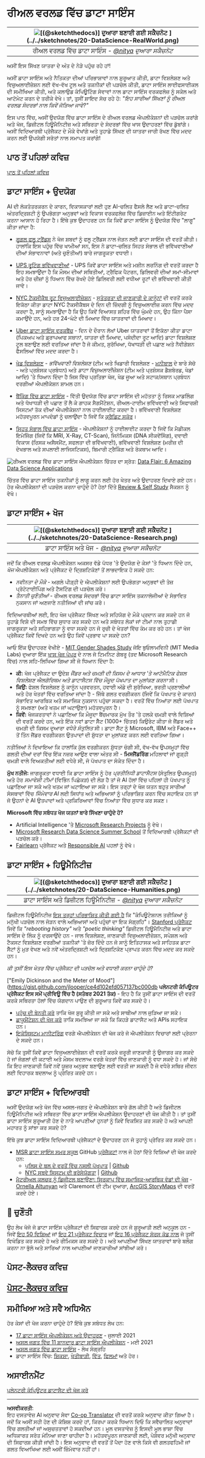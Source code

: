 <!--
CO_OP_TRANSLATOR_METADATA:
{
  "original_hash": "f95679140c7cb39c30ccba535cd8f03f",
  "translation_date": "2025-09-04T17:38:55+00:00",
  "source_file": "6-Data-Science-In-Wild/20-Real-World-Examples/README.md",
  "language_code": "pa"
}
-->
# ਰੀਅਲ ਵਰਲਡ ਵਿੱਚ ਡਾਟਾ ਸਾਇੰਸ

| ![ [(@sketchthedocs)] ਦੁਆਰਾ ਬਣਾਈ ਗਈ ਸਕੈਚਨੋਟ](https://sketchthedocs.dev) ](../../sketchnotes/20-DataScience-RealWorld.png) |
| :--------------------------------------------------------------------------------------------------------------: |
|               ਰੀਅਲ ਵਰਲਡ ਵਿੱਚ ਡਾਟਾ ਸਾਇੰਸ - _[@nitya](https://twitter.com/nitya) ਦੁਆਰਾ ਸਕੈਚਨੋਟ_               |

ਅਸੀਂ ਇਸ ਸਿੱਖਣ ਯਾਤਰਾ ਦੇ ਅੰਤ ਦੇ ਨੇੜੇ ਪਹੁੰਚ ਰਹੇ ਹਾਂ!

ਅਸੀਂ ਡਾਟਾ ਸਾਇੰਸ ਅਤੇ ਨੈਤਿਕਤਾ ਦੀਆਂ ਪਰਿਭਾਸ਼ਾਵਾਂ ਨਾਲ ਸ਼ੁਰੂਆਤ ਕੀਤੀ, ਡਾਟਾ ਵਿਸ਼ਲੇਸ਼ਣ ਅਤੇ ਵਿਜ਼ੁਅਲਾਈਜ਼ੇਸ਼ਨ ਲਈ ਵੱਖ-ਵੱਖ ਟੂਲ ਅਤੇ ਤਕਨੀਕਾਂ ਦੀ ਪੜਚੋਲ ਕੀਤੀ, ਡਾਟਾ ਸਾਇੰਸ ਲਾਈਫਸਾਈਕਲ ਦੀ ਸਮੀਖਿਆ ਕੀਤੀ, ਅਤੇ ਕਲਾਉਡ ਕੰਪਿਊਟਿੰਗ ਸੇਵਾਵਾਂ ਨਾਲ ਡਾਟਾ ਸਾਇੰਸ ਵਰਕਫਲੋਜ਼ ਨੂੰ ਸਕੇਲ ਅਤੇ ਆਟੋਮੇਟ ਕਰਨ ਦੇ ਤਰੀਕੇ ਵੇਖੇ। ਤਾਂ, ਤੁਸੀਂ ਸ਼ਾਇਦ ਸੋਚ ਰਹੇ ਹੋ: _"ਇਹ ਸਾਰੀਆਂ ਸਿੱਖਣਾਂ ਨੂੰ ਰੀਅਲ ਵਰਲਡ ਸੰਦਰਭਾਂ ਨਾਲ ਕਿਵੇਂ ਜੋੜਿਆ ਜਾਵੇ?"_

ਇਸ ਪਾਠ ਵਿੱਚ, ਅਸੀਂ ਉਦਯੋਗ ਵਿੱਚ ਡਾਟਾ ਸਾਇੰਸ ਦੇ ਰੀਅਲ ਵਰਲਡ ਐਪਲੀਕੇਸ਼ਨਾਂ ਦੀ ਪੜਚੋਲ ਕਰਾਂਗੇ ਅਤੇ ਖੋਜ, ਡਿਜ਼ੀਟਲ ਹਿਊਮੈਨਿਟੀਜ਼ ਅਤੇ ਸਥਿਰਤਾ ਦੇ ਸੰਦਰਭਾਂ ਵਿੱਚ ਖਾਸ ਉਦਾਹਰਣਾਂ ਵਿੱਚ ਡੁੱਬਾਂਗੇ। ਅਸੀਂ ਵਿਦਿਆਰਥੀ ਪ੍ਰੋਜੈਕਟ ਦੇ ਮੌਕੇ ਵੇਖਾਂਗੇ ਅਤੇ ਤੁਹਾਡੇ ਸਿੱਖਣ ਦੀ ਯਾਤਰਾ ਜਾਰੀ ਰੱਖਣ ਵਿੱਚ ਮਦਦ ਕਰਨ ਲਈ ਉਪਯੋਗੀ ਸਰੋਤਾਂ ਨਾਲ ਸਮਾਪਤ ਕਰਾਂਗੇ!

## ਪਾਠ ਤੋਂ ਪਹਿਲਾਂ ਕਵਿਜ਼

[ਪਾਠ ਤੋਂ ਪਹਿਲਾਂ ਕਵਿਜ਼](https://ff-quizzes.netlify.app/en/ds/)

## ਡਾਟਾ ਸਾਇੰਸ + ਉਦਯੋਗ

AI ਦੀ ਲੋਕਤੰਤਰਕਰਨ ਦੇ ਕਾਰਨ, ਵਿਕਾਸਕਾਰਾਂ ਲਈ ਹੁਣ AI-ਚਲਿਤ ਫੈਸਲੇ ਲੈਣ ਅਤੇ ਡਾਟਾ-ਚਲਿਤ ਅੰਤਰਦ੍ਰਿਸ਼ਟੀ ਨੂੰ ਉਪਭੋਗਤਾ ਅਨੁਭਵਾਂ ਅਤੇ ਵਿਕਾਸ ਵਰਕਫਲੋਜ਼ ਵਿੱਚ ਡਿਜ਼ਾਈਨ ਅਤੇ ਇੰਟੀਗਰੇਟ ਕਰਨਾ ਆਸਾਨ ਹੋ ਰਿਹਾ ਹੈ। ਇੱਥੇ ਕੁਝ ਉਦਾਹਰਣ ਹਨ ਕਿ ਕਿਵੇਂ ਡਾਟਾ ਸਾਇੰਸ ਨੂੰ ਉਦਯੋਗ ਵਿੱਚ "ਲਾਗੂ" ਕੀਤਾ ਜਾਂਦਾ ਹੈ:

* [ਗੂਗਲ ਫਲੂ ਟ੍ਰੈਂਡਸ](https://www.wired.com/2015/10/can-learn-epic-failure-google-flu-trends/) ਨੇ ਖੋਜ ਸ਼ਬਦਾਂ ਨੂੰ ਫਲੂ ਟ੍ਰੈਂਡਸ ਨਾਲ ਜੋੜਨ ਲਈ ਡਾਟਾ ਸਾਇੰਸ ਦੀ ਵਰਤੋਂ ਕੀਤੀ। ਹਾਲਾਂਕਿ ਇਸ ਪਹੁੰਚ ਵਿੱਚ ਖਾਮੀਆਂ ਸਨ, ਇਸ ਨੇ ਡਾਟਾ-ਚਲਿਤ ਸਿਹਤ ਸੰਭਾਲ ਦੀ ਭਵਿੱਖਵਾਣੀਆਂ ਦੀਆਂ ਸੰਭਾਵਨਾਵਾਂ (ਅਤੇ ਚੁਣੌਤੀਆਂ) ਬਾਰੇ ਜਾਗਰੂਕਤਾ ਵਧਾਈ।

* [UPS ਰੂਟਿੰਗ ਭਵਿੱਖਵਾਣੀਆਂ](https://www.technologyreview.com/2018/11/21/139000/how-ups-uses-ai-to-outsmart-bad-weather/) - UPS ਕਿਵੇਂ ਡਾਟਾ ਸਾਇੰਸ ਅਤੇ ਮਸ਼ੀਨ ਲਰਨਿੰਗ ਦੀ ਵਰਤੋਂ ਕਰਦਾ ਹੈ ਇਹ ਸਮਝਾਉਂਦਾ ਹੈ ਕਿ ਮੌਸਮ ਦੀਆਂ ਸਥਿਤੀਆਂ, ਟ੍ਰੈਫਿਕ ਪੈਟਰਨ, ਡਿਲਿਵਰੀ ਦੀਆਂ ਸਮਾਂ-ਸੀਮਾਵਾਂ ਅਤੇ ਹੋਰ ਚੀਜ਼ਾਂ ਨੂੰ ਧਿਆਨ ਵਿੱਚ ਰੱਖਦੇ ਹੋਏ ਡਿਲਿਵਰੀ ਲਈ ਵਧੀਆ ਰੂਟਾਂ ਦੀ ਭਵਿੱਖਵਾਣੀ ਕੀਤੀ ਜਾਵੇ।

* [NYC ਟੈਕਸੀਕੈਬ ਰੂਟ ਵਿਜ਼ੁਅਲਾਈਜ਼ੇਸ਼ਨ](http://chriswhong.github.io/nyctaxi/) - [ਸੁਤੰਤਰਤਾ ਦੀ ਜਾਣਕਾਰੀ ਦੇ ਕਾਨੂੰਨਾਂ](https://chriswhong.com/open-data/foil_nyc_taxi/) ਦੀ ਵਰਤੋਂ ਕਰਕੇ ਇਕੱਠਾ ਕੀਤਾ ਡਾਟਾ NYC ਟੈਕਸੀਕੈਬਸ ਦੇ ਦਿਨ ਦੀ ਜ਼ਿੰਦਗੀ ਨੂੰ ਵਿਜ਼ੁਅਲਾਈਜ਼ ਕਰਨ ਵਿੱਚ ਮਦਦ ਕਰਦਾ ਹੈ, ਸਾਨੂੰ ਸਮਝਾਉਂਦਾ ਹੈ ਕਿ ਉਹ ਕਿਵੇਂ ਵਿਆਸਤ ਸ਼ਹਿਰ ਵਿੱਚ ਘੁੰਮਦੇ ਹਨ, ਉਹ ਕਿੰਨਾ ਪੈਸਾ ਕਮਾਉਂਦੇ ਹਨ, ਅਤੇ ਹਰ 24-ਘੰਟੇ ਦੀ ਮਿਆਦ ਵਿੱਚ ਯਾਤਰਾਵਾਂ ਦੀ ਮਿਆਦ।

* [Uber ਡਾਟਾ ਸਾਇੰਸ ਵਰਕਬੈਂਚ](https://eng.uber.com/dsw/) - ਦਿਨ ਦੇ ਦੌਰਾਨ ਲੱਖਾਂ Uber ਯਾਤਰਾਵਾਂ ਤੋਂ ਇਕੱਠਾ ਕੀਤਾ ਡਾਟਾ (ਪਿਕਅਪ ਅਤੇ ਡ੍ਰਾਪਆਫ ਸਥਾਨਾਂ, ਯਾਤਰਾ ਦੀ ਮਿਆਦ, ਪਸੰਦੀਦਾ ਰੂਟ ਆਦਿ) ਡਾਟਾ ਵਿਸ਼ਲੇਸ਼ਣ ਟੂਲ ਬਣਾਉਣ ਲਈ ਵਰਤਿਆ ਜਾਂਦਾ ਹੈ ਜੋ ਕੀਮਤ, ਸੁਰੱਖਿਆ, ਧੋਖਾਧੜੀ ਦੀ ਪਛਾਣ ਅਤੇ ਨੈਵੀਗੇਸ਼ਨ ਫੈਸਲਿਆਂ ਵਿੱਚ ਮਦਦ ਕਰਦਾ ਹੈ।

* [ਖੇਡ ਵਿਸ਼ਲੇਸ਼ਣ](https://towardsdatascience.com/scope-of-analytics-in-sports-world-37ed09c39860) - _ਭਵਿੱਖਵਾਣੀ ਵਿਸ਼ਲੇਸ਼ਣ_ (ਟੀਮ ਅਤੇ ਖਿਡਾਰੀ ਵਿਸ਼ਲੇਸ਼ਣ - [ਮਨੀਬਾਲ](https://datasciencedegree.wisconsin.edu/blog/moneyball-proves-importance-big-data-big-ideas/) ਦੇ ਬਾਰੇ ਸੋਚੋ - ਅਤੇ ਪ੍ਰਸ਼ੰਸਕ ਪ੍ਰਬੰਧਨ) ਅਤੇ _ਡਾਟਾ ਵਿਜ਼ੁਅਲਾਈਜ਼ੇਸ਼ਨ_ (ਟੀਮ ਅਤੇ ਪ੍ਰਸ਼ੰਸਕ ਡੈਸ਼ਬੋਰਡ, ਖੇਡਾਂ ਆਦਿ) 'ਤੇ ਧਿਆਨ ਦਿੰਦਾ ਹੈ ਜਿਸ ਵਿੱਚ ਪ੍ਰਤਿਭਾ ਖੋਜ, ਖੇਡ ਜੂਆ ਅਤੇ ਸਟਾਕ/ਸਥਾਨ ਪ੍ਰਬੰਧਨ ਵਰਗੀਆਂ ਐਪਲੀਕੇਸ਼ਨ ਸ਼ਾਮਲ ਹਨ।

* [ਬੈਂਕਿੰਗ ਵਿੱਚ ਡਾਟਾ ਸਾਇੰਸ](https://data-flair.training/blogs/data-science-in-banking/) - ਵਿੱਤੀ ਉਦਯੋਗ ਵਿੱਚ ਡਾਟਾ ਸਾਇੰਸ ਦੀ ਮਹੱਤਤਾ ਨੂੰ ਰਿਸਕ ਮਾਡਲਿੰਗ ਅਤੇ ਧੋਖਾਧੜੀ ਦੀ ਪਛਾਣ ਤੋਂ ਲੈ ਕੇ ਗਾਹਕ ਸੈਗਮੈਂਟੇਸ਼ਨ, ਰੀਅਲ-ਟਾਈਮ ਭਵਿੱਖਵਾਣੀ ਅਤੇ ਸਿਫਾਰਸ਼ੀ ਸਿਸਟਮਾਂ ਤੱਕ ਦੀਆਂ ਐਪਲੀਕੇਸ਼ਨਾਂ ਨਾਲ ਹਾਈਲਾਈਟ ਕਰਦਾ ਹੈ। ਭਵਿੱਖਵਾਣੀ ਵਿਸ਼ਲੇਸ਼ਣ ਮਹੱਤਵਪੂਰਨ ਮਾਪਦੰਡਾਂ ਨੂੰ ਚਲਾਉਂਦਾ ਹੈ ਜਿਵੇਂ ਕਿ [ਕ੍ਰੈਡਿਟ ਸਕੋਰ](https://dzone.com/articles/using-big-data-and-predictive-analytics-for-credit)।

* [ਸਿਹਤ ਸੰਭਾਲ ਵਿੱਚ ਡਾਟਾ ਸਾਇੰਸ](https://data-flair.training/blogs/data-science-in-healthcare/) - ਐਪਲੀਕੇਸ਼ਨਾਂ ਨੂੰ ਹਾਈਲਾਈਟ ਕਰਦਾ ਹੈ ਜਿਵੇਂ ਕਿ ਮੈਡੀਕਲ ਇਮੇਜਿੰਗ (ਜਿਵੇਂ ਕਿ MRI, X-Ray, CT-Scan), ਜਿਨੋਮਿਕਸ (DNA ਸੀਕਵੇਂਸਿੰਗ), ਦਵਾਈ ਵਿਕਾਸ (ਰਿਸਕ ਅਸੈਸਮੈਂਟ, ਸਫਲਤਾ ਦੀ ਭਵਿੱਖਵਾਣੀ), ਭਵਿੱਖਵਾਣੀ ਵਿਸ਼ਲੇਸ਼ਣ (ਮਰੀਜ਼ ਦੀ ਦੇਖਭਾਲ ਅਤੇ ਸਪਲਾਈ ਲਾਜਿਸਟਿਕਸ), ਬਿਮਾਰੀ ਟ੍ਰੈਕਿੰਗ ਅਤੇ ਰੋਕਥਾਮ ਆਦਿ।

![ਰੀਅਲ ਵਰਲਡ ਵਿੱਚ ਡਾਟਾ ਸਾਇੰਸ ਐਪਲੀਕੇਸ਼ਨ](../../../../translated_images/data-science-applications.4e5019cd8790ebac2277ff5f08af386f8727cac5d30f77727c7090677e6adb9c.pa.png) ਚਿੱਤਰ ਦਾ ਸ੍ਰੋਤ: [Data Flair: 6 Amazing Data Science Applications ](https://data-flair.training/blogs/data-science-applications/)

ਚਿੱਤਰ ਵਿੱਚ ਡਾਟਾ ਸਾਇੰਸ ਤਕਨੀਕਾਂ ਨੂੰ ਲਾਗੂ ਕਰਨ ਲਈ ਹੋਰ ਖੇਤਰ ਅਤੇ ਉਦਾਹਰਣ ਦਿਖਾਏ ਗਏ ਹਨ। ਹੋਰ ਐਪਲੀਕੇਸ਼ਨਾਂ ਦੀ ਪੜਚੋਲ ਕਰਨਾ ਚਾਹੁੰਦੇ ਹੋ? ਹੇਠਾਂ ਦਿੱਤੇ [Review & Self Study](../../../../6-Data-Science-In-Wild/20-Real-World-Examples) ਸੈਕਸ਼ਨ ਨੂੰ ਵੇਖੋ।

## ਡਾਟਾ ਸਾਇੰਸ + ਖੋਜ

| ![ [(@sketchthedocs)] ਦੁਆਰਾ ਬਣਾਈ ਗਈ ਸਕੈਚਨੋਟ](https://sketchthedocs.dev) ](../../sketchnotes/20-DataScience-Research.png) |
| :---------------------------------------------------------------------------------------------------------------: |
|              ਡਾਟਾ ਸਾਇੰਸ ਅਤੇ ਖੋਜ - _[@nitya](https://twitter.com/nitya) ਦੁਆਰਾ ਸਕੈਚਨੋਟ_              |

ਜਦੋਂ ਕਿ ਰੀਅਲ ਵਰਲਡ ਐਪਲੀਕੇਸ਼ਨ ਅਕਸਰ ਵੱਡੇ ਪੱਧਰ 'ਤੇ ਉਦਯੋਗ ਦੇ ਕੇਸਾਂ 'ਤੇ ਧਿਆਨ ਦਿੰਦੇ ਹਨ, _ਖੋਜ_ ਐਪਲੀਕੇਸ਼ਨ ਅਤੇ ਪ੍ਰੋਜੈਕਟ ਦੋ ਦ੍ਰਿਸ਼ਟਿਕੋਣਾਂ ਤੋਂ ਲਾਭਦਾਇਕ ਹੋ ਸਕਦੇ ਹਨ:

* _ਨਵੀਨਤਾ ਦੇ ਮੌਕੇ_ - ਅਗਲੇ ਪੀੜ੍ਹੀ ਦੇ ਐਪਲੀਕੇਸ਼ਨਾਂ ਲਈ ਉਪਭੋਗਤਾ ਅਨੁਭਵਾਂ ਦੀ ਤੇਜ਼ ਪ੍ਰੋਟੋਟਾਈਪਿੰਗ ਅਤੇ ਟੈਸਟਿੰਗ ਦੀ ਪੜਚੋਲ ਕਰੋ।
* _ਤੈਨਾਤੀ ਚੁਣੌਤੀਆਂ_ - ਰੀਅਲ ਵਰਲਡ ਸੰਦਰਭਾਂ ਵਿੱਚ ਡਾਟਾ ਸਾਇੰਸ ਤਕਨਾਲੋਜੀਆਂ ਦੇ ਸੰਭਾਵਿਤ ਨੁਕਸਾਨ ਜਾਂ ਅਣਜਾਣੇ ਨਤੀਜਿਆਂ ਦੀ ਜਾਂਚ ਕਰੋ।

ਵਿਦਿਆਰਥੀਆਂ ਲਈ, ਇਹ ਖੋਜ ਪ੍ਰੋਜੈਕਟ ਸਿੱਖਣ ਅਤੇ ਸਹਿਯੋਗ ਦੇ ਮੌਕੇ ਪ੍ਰਦਾਨ ਕਰ ਸਕਦੇ ਹਨ ਜੋ ਤੁਹਾਡੇ ਵਿਸ਼ੇ ਦੀ ਸਮਝ ਵਿੱਚ ਸੁਧਾਰ ਕਰ ਸਕਦੇ ਹਨ ਅਤੇ ਸਬੰਧਤ ਲੋਕਾਂ ਜਾਂ ਟੀਮਾਂ ਨਾਲ ਤੁਹਾਡੀ ਜਾਗਰੂਕਤਾ ਅਤੇ ਸਹਿਭਾਗਤਾ ਨੂੰ ਵਧਾ ਸਕਦੇ ਹਨ ਜੋ ਰੁਚੀ ਦੇ ਖੇਤਰਾਂ ਵਿੱਚ ਕੰਮ ਕਰ ਰਹੇ ਹਨ। ਤਾਂ ਖੋਜ ਪ੍ਰੋਜੈਕਟ ਕਿਵੇਂ ਦਿਖਦੇ ਹਨ ਅਤੇ ਉਹ ਕਿਵੇਂ ਪ੍ਰਭਾਵ ਪਾ ਸਕਦੇ ਹਨ?

ਆਓ ਇੱਕ ਉਦਾਹਰਣ ਵੇਖੀਏ - [MIT Gender Shades Study](http://gendershades.org/overview.html) ਜੋਇ ਬੁਓਲਾਮਵਿਨੀ (MIT Media Labs) ਦੁਆਰਾ ਇੱਕ [ਖਾਸ ਖੋਜ ਪੇਪਰ](http://proceedings.mlr.press/v81/buolamwini18a/buolamwini18a.pdf) ਦੇ ਨਾਲ ਜੋ ਟਿਮਨਿਟ ਗੇਬਰੂ (ਤਦ Microsoft Research ਵਿੱਚ) ਨਾਲ ਸਹਿ-ਲਿਖਿਆ ਗਿਆ ਸੀ ਜੋ ਧਿਆਨ ਦਿੰਦਾ ਹੈ:

* **ਕੀ:** ਖੋਜ ਪ੍ਰੋਜੈਕਟ ਦਾ ਉਦੇਸ਼ _ਜੈਂਡਰ ਅਤੇ ਚਮੜੀ ਦੀ ਕਿਸਮ ਦੇ ਆਧਾਰ 'ਤੇ ਆਟੋਮੈਟਿਕ ਫੇਸ਼ਲ ਵਿਸ਼ਲੇਸ਼ਣ ਐਲਗੋਰਿਥਮ ਅਤੇ ਡਾਟਾਸੈਟਸ ਵਿੱਚ ਮੌਜੂਦ ਪੱਖਪਾਤ ਦਾ ਮੁਲਾਂਕਣ ਕਰਨਾ_ ਸੀ।
* **ਕਿਉਂ:** ਫੇਸ਼ਲ ਵਿਸ਼ਲੇਸ਼ਣ ਨੂੰ ਕਾਨੂੰਨ ਪ੍ਰਵਰਤਨ, ਹਵਾਈ ਅੱਡੇ ਦੀ ਸੁਰੱਖਿਆ, ਭਰਤੀ ਪ੍ਰਣਾਲੀਆਂ ਅਤੇ ਹੋਰ ਖੇਤਰਾਂ ਵਿੱਚ ਵਰਤਿਆ ਜਾਂਦਾ ਹੈ - ਜਿੱਥੇ ਗਲਤ ਵਰਗੀਕਰਨ (ਜਿਵੇਂ ਕਿ ਪੱਖਪਾਤ ਦੇ ਕਾਰਨ) ਸੰਭਾਵਿਤ ਆਰਥਿਕ ਅਤੇ ਸਮਾਜਿਕ ਨੁਕਸਾਨ ਪਹੁੰਚਾ ਸਕਦਾ ਹੈ। ਵਰਤੋਂ ਵਿੱਚ ਨਿਆਂਤਾ ਲਈ ਪੱਖਪਾਤ ਨੂੰ ਸਮਝਣਾ (ਅਤੇ ਖਤਮ ਜਾਂ ਘਟਾਉਣਾ) ਮਹੱਤਵਪੂਰਨ ਹੈ।
* **ਕਿਵੇਂ:** ਖੋਜਕਰਤਾਵਾਂ ਨੇ ਪਛਾਣਿਆ ਕਿ ਮੌਜੂਦਾ ਬੈਂਚਮਾਰਕ ਮੁੱਖ ਤੌਰ 'ਤੇ ਹਲਕੇ ਚਮੜੀ ਵਾਲੇ ਵਿਸ਼ਿਆਂ ਦੀ ਵਰਤੋਂ ਕਰਦੇ ਹਨ, ਅਤੇ ਇੱਕ ਨਵਾਂ ਡਾਟਾ ਸੈੱਟ (1000+ ਚਿੱਤਰ) ਕਿਉਰੇਟ ਕੀਤਾ ਜੋ ਜੈਂਡਰ ਅਤੇ ਚਮੜੀ ਦੀ ਕਿਸਮ ਦੁਆਰਾ _ਵਧੇਰੇ ਸੰਤੁਲਿਤ_ ਸੀ। ਡਾਟਾ ਸੈੱਟ ਨੂੰ Microsoft, IBM ਅਤੇ Face++ ਤੋਂ ਤਿੰਨ ਜੈਂਡਰ ਵਰਗੀਕਰਨ ਉਤਪਾਦਾਂ ਦੀ ਸ਼ੁੱਧਤਾ ਦਾ ਮੁਲਾਂਕਣ ਕਰਨ ਲਈ ਵਰਤਿਆ ਗਿਆ।

ਨਤੀਜਿਆਂ ਨੇ ਦਿਖਾਇਆ ਕਿ ਹਾਲਾਂਕਿ ਕੁੱਲ ਵਰਗੀਕਰਨ ਸ਼ੁੱਧਤਾ ਚੰਗੀ ਸੀ, ਵੱਖ-ਵੱਖ ਉਪਸਮੂਹਾਂ ਵਿੱਚ ਗਲਤੀ ਦੀਆਂ ਦਰਾਂ ਵਿੱਚ ਇੱਕ ਨਜ਼ਰ ਆਉਣ ਵਾਲਾ ਅੰਤਰ ਸੀ - **ਮਿਸਜੈਂਡਰਿੰਗ** ਮਹਿਲਾਵਾਂ ਜਾਂ ਗੂੜ੍ਹੀ ਚਮੜੀ ਵਾਲੇ ਵਿਅਕਤੀਆਂ ਲਈ ਵਧੇਰੇ ਸੀ, ਜੋ ਪੱਖਪਾਤ ਦਾ ਸੰਕੇਤ ਦਿੰਦਾ ਹੈ।

**ਮੁੱਖ ਨਤੀਜੇ:** ਜਾਗਰੂਕਤਾ ਵਧਾਈ ਕਿ ਡਾਟਾ ਸਾਇੰਸ ਨੂੰ ਹੋਰ _ਪ੍ਰਤੀਨਿਧੀ ਡਾਟਾਸੈਟਸ_ (ਸੰਤੁਲਿਤ ਉਪਸਮੂਹ) ਅਤੇ ਹੋਰ _ਸਮਾਵੇਸ਼ੀ ਟੀਮਾਂ_ (ਵਿਭਿੰਨ ਪਿਛੋਕੜ) ਦੀ ਲੋੜ ਹੈ ਤਾਂ ਜੋ AI ਹੱਲਾਂ ਵਿੱਚ ਪਹਿਲਾਂ ਹੀ ਪੱਖਪਾਤ ਨੂੰ ਪਛਾਣਿਆ ਜਾ ਸਕੇ ਅਤੇ ਖਤਮ ਜਾਂ ਘਟਾਇਆ ਜਾ ਸਕੇ। ਇਸ ਤਰ੍ਹਾਂ ਦੇ ਖੋਜ ਯਤਨ ਬਹੁਤ ਸਾਰੀਆਂ ਸੰਸਥਾਵਾਂ ਵਿੱਚ _ਜਿੰਮੇਵਾਰ AI_ ਲਈ ਸਿਧਾਂਤ ਅਤੇ ਅਭਿਆਸਾਂ ਨੂੰ ਪਰਿਭਾਸ਼ਿਤ ਕਰਨ ਵਿੱਚ ਸਹਾਇਕ ਹਨ ਤਾਂ ਜੋ ਉਹਨਾਂ ਦੇ AI ਉਤਪਾਦਾਂ ਅਤੇ ਪ੍ਰਕਿਰਿਆਵਾਂ ਵਿੱਚ ਨਿਆਂਤਾ ਵਿੱਚ ਸੁਧਾਰ ਕਰ ਸਕਣ।

**Microsoft ਵਿੱਚ ਸਬੰਧਤ ਖੋਜ ਯਤਨਾਂ ਬਾਰੇ ਸਿੱਖਣਾ ਚਾਹੁੰਦੇ ਹੋ?**

* Artificial Intelligence 'ਤੇ [Microsoft Research Projects](https://www.microsoft.com/research/research-area/artificial-intelligence/?facet%5Btax%5D%5Bmsr-research-area%5D%5B%5D=13556&facet%5Btax%5D%5Bmsr-content-type%5D%5B%5D=msr-project) ਨੂੰ ਵੇਖੋ।
* [Microsoft Research Data Science Summer School](https://www.microsoft.com/en-us/research/academic-program/data-science-summer-school/) ਤੋਂ ਵਿਦਿਆਰਥੀ ਪ੍ਰੋਜੈਕਟਾਂ ਦੀ ਪੜਚੋਲ ਕਰੋ।
* [Fairlearn](https://fairlearn.org/) ਪ੍ਰੋਜੈਕਟ ਅਤੇ [Responsible AI](https://www.microsoft.com/en-us/ai/responsible-ai?activetab=pivot1%3aprimaryr6) ਪਹਲਾਂ ਨੂੰ ਵੇਖੋ।


## ਡਾਟਾ ਸਾਇੰਸ + ਹਿਊਮੈਨਿਟੀਜ਼

| ![ [(@sketchthedocs)] ਦੁਆਰਾ ਬਣਾਈ ਗਈ ਸਕੈਚਨੋਟ](https://sketchthedocs.dev) ](../../sketchnotes/20-DataScience-Humanities.png) |
| :---------------------------------------------------------------------------------------------------------------: |
|              ਡਾਟਾ ਸਾਇੰਸ ਅਤੇ ਡਿਜ਼ੀਟਲ ਹਿਊਮੈਨਿਟੀਜ਼ - _[@nitya](https://twitter.com/nitya) ਦੁਆਰਾ ਸਕੈਚਨੋਟ_              |

ਡਿਜ਼ੀਟਲ ਹਿਊਮੈਨਿਟੀਜ਼ [ਇਸ ਤਰ੍ਹਾਂ ਪਰਿਭਾਸ਼ਿਤ ਕੀਤੀ ਗਈ ਹੈ](https://digitalhumanities.stanford.edu/about-dh-stanford) ਕਿ "ਕੰਪਿਊਟੇਸ਼ਨਲ ਤਰੀਕਿਆਂ ਨੂੰ ਮਨੁੱਖੀ ਪੜਚੋਲ ਨਾਲ ਜੋੜਨ ਵਾਲੇ ਅਭਿਆਸਾਂ ਅਤੇ ਪਹੁੰਚਾਂ ਦਾ ਇਕ ਸੰਗ੍ਰਹਿ"। [Stanford ਪ੍ਰੋਜੈਕਟ](https://digitalhumanities.stanford.edu/projects) ਜਿਵੇਂ ਕਿ _"rebooting history"_ ਅਤੇ _"poetic thinking"_ ਡਿਜ਼ੀਟਲ ਹਿਊਮੈਨਿਟੀਜ਼ ਅਤੇ ਡਾਟਾ ਸਾਇੰਸ ਦੇ ਲਿੰਕ ਨੂੰ ਦਰਸਾਉਂਦੇ ਹਨ - ਜਾਲ ਵਿਸ਼ਲੇਸ਼ਣ, ਜਾਣਕਾਰੀ ਵਿਜ਼ੁਅਲਾਈਜ਼ੇਸ਼ਨ, ਸਪੇਸ਼ਲ ਅਤੇ ਟੈਕਸਟ ਵਿਸ਼ਲੇਸ਼ਣ ਵਰਗੀਆਂ ਤਕਨੀਕਾਂ 'ਤੇ ਜ਼ੋਰ ਦਿੰਦੇ ਹਨ ਜੋ ਸਾਨੂੰ ਇਤਿਹਾਸਕ ਅਤੇ ਸਾਹਿਤਕ ਡਾਟਾ ਸੈੱਟਾਂ ਨੂੰ ਮੁੜ ਵੇਖਣ ਅਤੇ ਨਵੇਂ ਅੰਤਰਦ੍ਰਿਸ਼ਟੀ ਅਤੇ ਦ੍ਰਿਸ਼ਟਿਕੋਣ ਪ੍ਰਾਪਤ ਕਰਨ ਵਿੱਚ ਮਦਦ ਕਰ ਸਕਦੇ ਹਨ।

*ਕੀ ਤੁਸੀਂ ਇਸ ਖੇਤਰ ਵਿੱਚ ਪ੍ਰੋਜੈਕਟ ਦੀ ਪੜਚੋਲ ਅਤੇ ਵਧਾਈ ਕਰਨਾ ਚਾਹੁੰਦੇ ਹੋ?*

["Emily Dickinson and the Meter of Mood"](https://gist.github.com/jlooper/ce4d102efd057137bc000db
**ਪਲੇਨਟਰੀ ਕੰਪਿਊਟਰ ਪ੍ਰੋਜੈਕਟ ਇਸ ਸਮੇਂ ਪ੍ਰੀਵਿਊ ਵਿੱਚ ਹੈ (ਸਤੰਬਰ 2021 ਤੱਕ)** - ਇਹ ਹੈ ਕਿ ਤੁਸੀਂ ਡਾਟਾ ਸਾਇੰਸ ਦੀ ਵਰਤੋਂ ਕਰਕੇ ਸਥਿਰਤਾ ਹੱਲਾਂ ਵਿੱਚ ਯੋਗਦਾਨ ਪਾਉਣ ਦੀ ਸ਼ੁਰੂਆਤ ਕਿਵੇਂ ਕਰ ਸਕਦੇ ਹੋ।

* [ਪਹੁੰਚ ਦੀ ਬੇਨਤੀ ਕਰੋ](https://planetarycomputer.microsoft.com/account/request) ਤਾਕਿ ਖੋਜ ਸ਼ੁਰੂ ਕੀਤੀ ਜਾ ਸਕੇ ਅਤੇ ਸਾਥੀਆਂ ਨਾਲ ਜੁੜਿਆ ਜਾ ਸਕੇ।
* [ਡਾਕੂਮੈਂਟੇਸ਼ਨ ਦੀ ਖੋਜ ਕਰੋ](https://planetarycomputer.microsoft.com/docs/overview/about) ਤਾਕਿ ਸਮਝਿਆ ਜਾ ਸਕੇ ਕਿ ਕਿਹੜੇ ਡਾਟਾਸੈਟ ਅਤੇ APIs ਸਹਾਇਕ ਹਨ।
* [ਇਕੋਸਿਸਟਮ ਮਾਨੀਟਰਿੰਗ](https://analytics-lab.org/ecosystemmonitoring/) ਵਰਗੇ ਐਪਲੀਕੇਸ਼ਨ ਦੀ ਖੋਜ ਕਰੋ ਜੋ ਐਪਲੀਕੇਸ਼ਨ ਵਿਚਾਰਾਂ ਲਈ ਪ੍ਰੇਰਨਾ ਦੇ ਸਕਦੇ ਹਨ।

ਸੋਚੋ ਕਿ ਤੁਸੀਂ ਕਿਵੇਂ ਡਾਟਾ ਵਿਜੁਅਲਾਈਜ਼ੇਸ਼ਨ ਦੀ ਵਰਤੋਂ ਕਰਕੇ ਜ਼ਰੂਰੀ ਜਾਣਕਾਰੀ ਨੂੰ ਉਜਾਗਰ ਕਰ ਸਕਦੇ ਹੋ ਜਾਂ ਜੰਗਲਾਂ ਦੀ ਕਟਾਈ ਅਤੇ ਮੌਸਮ ਬਦਲਾਅ ਵਰਗੇ ਖੇਤਰਾਂ ਵਿੱਚ ਜਾਣਕਾਰੀ ਨੂੰ ਵਧਾ ਸਕਦੇ ਹੋ। ਜਾਂ ਸੋਚੋ ਕਿ ਇਹ ਜਾਣਕਾਰੀ ਕਿਵੇਂ ਨਵੇਂ ਯੂਜ਼ਰ ਅਨੁਭਵ ਬਣਾਉਣ ਲਈ ਵਰਤੀ ਜਾ ਸਕਦੀ ਹੈ ਜੋ ਵਧੇਰੇ ਸਥਿਰ ਜੀਵਨ ਲਈ ਵਿਹਾਰਕ ਬਦਲਾਅ ਨੂੰ ਪ੍ਰੇਰਿਤ ਕਰਦੇ ਹਨ।

## ਡਾਟਾ ਸਾਇੰਸ + ਵਿਦਿਆਰਥੀ

ਅਸੀਂ ਉਦਯੋਗ ਅਤੇ ਖੋਜ ਵਿੱਚ ਅਸਲ-ਜਗਤ ਦੇ ਐਪਲੀਕੇਸ਼ਨ ਬਾਰੇ ਗੱਲ ਕੀਤੀ ਹੈ ਅਤੇ ਡਿਜੀਟਲ ਹਿਊਮੈਨਿਟੀਜ਼ ਅਤੇ ਸਥਿਰਤਾ ਵਿੱਚ ਡਾਟਾ ਸਾਇੰਸ ਐਪਲੀਕੇਸ਼ਨ ਉਦਾਹਰਣਾਂ ਦੀ ਖੋਜ ਕੀਤੀ ਹੈ। ਤਾਂ ਤੁਸੀਂ ਡਾਟਾ ਸਾਇੰਸ ਸ਼ੁਰੂਆਤੀ ਹੋਣ ਦੇ ਨਾਤੇ ਆਪਣੀਆਂ ਹੁਨਰਾਂ ਨੂੰ ਕਿਵੇਂ ਵਿਕਸਿਤ ਕਰ ਸਕਦੇ ਹੋ ਅਤੇ ਆਪਣੀ ਮਹਾਰਤ ਨੂੰ ਸਾਂਝਾ ਕਰ ਸਕਦੇ ਹੋ?

ਇੱਥੇ ਕੁਝ ਡਾਟਾ ਸਾਇੰਸ ਵਿਦਿਆਰਥੀ ਪ੍ਰੋਜੈਕਟਾਂ ਦੇ ਉਦਾਹਰਣ ਹਨ ਜੋ ਤੁਹਾਨੂੰ ਪ੍ਰੇਰਿਤ ਕਰ ਸਕਦੇ ਹਨ।

* [MSR ਡਾਟਾ ਸਾਇੰਸ ਸਮਰ ਸਕੂਲ](https://www.microsoft.com/en-us/research/academic-program/data-science-summer-school/#!projects) GitHub [ਪ੍ਰੋਜੈਕਟਾਂ](https://github.com/msr-ds3) ਨਾਲ ਜੋ ਹੇਠਾਂ ਦਿੱਤੇ ਵਿਸ਼ਿਆਂ ਦੀ ਖੋਜ ਕਰਦੇ ਹਨ:
    - [ਪੁਲਿਸ ਦੇ ਬਲ ਦੇ ਵਰਤੋਂ ਵਿੱਚ ਨਸਲੀ ਪੱਖਪਾਤ](https://www.microsoft.com/en-us/research/video/data-science-summer-school-2019-replicating-an-empirical-analysis-of-racial-differences-in-police-use-of-force/) | [Github](https://github.com/msr-ds3/stop-question-frisk)
    - [NYC ਸਬਵੇ ਸਿਸਟਮ ਦੀ ਭਰੋਸੇਯੋਗਤਾ](https://www.microsoft.com/en-us/research/video/data-science-summer-school-2018-exploring-the-reliability-of-the-nyc-subway-system/) | [Github](https://github.com/msr-ds3/nyctransit)
* [ਮੈਟਰੀਅਲ ਕਲਚਰ ਨੂੰ ਡਿਜੀਟਲ ਬਣਾਉਣਾ: ਸਿਰਕਾਪ ਵਿੱਚ ਸਮਾਜਿਕ-ਆਰਥਿਕ ਵੰਡਾਂ ਦੀ ਖੋਜ](https://claremont.maps.arcgis.com/apps/Cascade/index.html?appid=bdf2aef0f45a4674ba41cd373fa23afc) - [Ornella Altunyan](https://twitter.com/ornelladotcom) ਅਤੇ Claremont ਦੀ ਟੀਮ ਦੁਆਰਾ, [ArcGIS StoryMaps](https://storymaps.arcgis.com/) ਦੀ ਵਰਤੋਂ ਕਰਦੇ ਹੋਏ।

## 🚀 ਚੁਣੌਤੀ

ਉਹ ਲੇਖ ਖੋਜੋ ਜੋ ਡਾਟਾ ਸਾਇੰਸ ਪ੍ਰੋਜੈਕਟਾਂ ਦੀ ਸਿਫਾਰਸ਼ ਕਰਦੇ ਹਨ ਜੋ ਸ਼ੁਰੂਆਤੀ ਲਈ ਅਨੁਕੂਲ ਹਨ - ਜਿਵੇਂ [ਇਹ 50 ਵਿਸ਼ਿਆਂ](https://www.upgrad.com/blog/data-science-project-ideas-topics-beginners/) ਜਾਂ [ਇਹ 21 ਪ੍ਰੋਜੈਕਟ ਵਿਚਾਰ](https://www.intellspot.com/data-science-project-ideas) ਜਾਂ [ਇਹ 16 ਪ੍ਰੋਜੈਕਟ ਸੋਰਸ ਕੋਡ ਨਾਲ](https://data-flair.training/blogs/data-science-project-ideas/) ਜੋ ਤੁਸੀਂ ਵਿਖੰਡਿਤ ਕਰ ਸਕਦੇ ਹੋ ਅਤੇ ਰੀਮਿਕਸ ਕਰ ਸਕਦੇ ਹੋ। ਅਤੇ ਆਪਣੀਆਂ ਸਿੱਖਣ ਯਾਤਰਾਵਾਂ ਬਾਰੇ ਬਲੌਗ ਕਰਨਾ ਨਾ ਭੁੱਲੋ ਅਤੇ ਸਾਰਿਆਂ ਨਾਲ ਆਪਣੀਆਂ ਜਾਣਕਾਰੀਆਂ ਸਾਂਝੀਆਂ ਕਰੋ।

## ਪੋਸਟ-ਲੈਕਚਰ ਕਵਿਜ਼

## [ਪੋਸਟ-ਲੈਕਚਰ ਕਵਿਜ਼](https://ff-quizzes.netlify.app/en/ds/)

## ਸਮੀਖਿਆ ਅਤੇ ਸਵੈ ਅਧਿਐਨ

ਹੋਰ ਕੇਸਾਂ ਦੀ ਖੋਜ ਕਰਨਾ ਚਾਹੁੰਦੇ ਹੋ? ਇੱਥੇ ਕੁਝ ਸਬੰਧਤ ਲੇਖ ਹਨ:
* [17 ਡਾਟਾ ਸਾਇੰਸ ਐਪਲੀਕੇਸ਼ਨ ਅਤੇ ਉਦਾਹਰਣ](https://builtin.com/data-science/data-science-applications-examples) - ਜੁਲਾਈ 2021
* [ਅਸਲ ਜਗਤ ਵਿੱਚ 11 ਸ਼ਾਨਦਾਰ ਡਾਟਾ ਸਾਇੰਸ ਐਪਲੀਕੇਸ਼ਨ](https://myblindbird.com/data-science-applications-real-world/) - ਮਈ 2021
* [ਅਸਲ ਜਗਤ ਵਿੱਚ ਡਾਟਾ ਸਾਇੰਸ](https://towardsdatascience.com/data-science-in-the-real-world/home) - ਲੇਖ ਸੰਗ੍ਰਹਿ
* ਡਾਟਾ ਸਾਇੰਸ ਵਿੱਚ: [ਸ਼ਿਕਸ਼ਾ](https://data-flair.training/blogs/data-science-in-education/), [ਖੇਤੀਬਾੜੀ](https://data-flair.training/blogs/data-science-in-agriculture/), [ਵਿੱਤ](https://data-flair.training/blogs/data-science-in-finance/), [ਫਿਲਮਾਂ](https://data-flair.training/blogs/data-science-at-movies/) ਅਤੇ ਹੋਰ।

## ਅਸਾਈਨਮੈਂਟ

[ਪਲੇਨਟਰੀ ਕੰਪਿਊਟਰ ਡਾਟਾਸੈਟ ਦੀ ਖੋਜ ਕਰੋ](assignment.md)

---

**ਅਸਵੀਕਰਤੀ**:  
ਇਹ ਦਸਤਾਵੇਜ਼ AI ਅਨੁਵਾਦ ਸੇਵਾ [Co-op Translator](https://github.com/Azure/co-op-translator) ਦੀ ਵਰਤੋਂ ਕਰਕੇ ਅਨੁਵਾਦ ਕੀਤਾ ਗਿਆ ਹੈ। ਜਦੋਂ ਕਿ ਅਸੀਂ ਸਹੀ ਹੋਣ ਦੀ ਕੋਸ਼ਿਸ਼ ਕਰਦੇ ਹਾਂ, ਕਿਰਪਾ ਕਰਕੇ ਧਿਆਨ ਦਿਓ ਕਿ ਸਵੈਚਾਲਿਤ ਅਨੁਵਾਦਾਂ ਵਿੱਚ ਗਲਤੀਆਂ ਜਾਂ ਅਸੁਚਤਤਾਵਾਂ ਹੋ ਸਕਦੀਆਂ ਹਨ। ਮੂਲ ਦਸਤਾਵੇਜ਼ ਨੂੰ ਇਸਦੀ ਮੂਲ ਭਾਸ਼ਾ ਵਿੱਚ ਅਧਿਕਾਰਤ ਸਰੋਤ ਮੰਨਿਆ ਜਾਣਾ ਚਾਹੀਦਾ ਹੈ। ਮਹੱਤਵਪੂਰਨ ਜਾਣਕਾਰੀ ਲਈ, ਪੇਸ਼ੇਵਰ ਮਨੁੱਖੀ ਅਨੁਵਾਦ ਦੀ ਸਿਫਾਰਸ਼ ਕੀਤੀ ਜਾਂਦੀ ਹੈ। ਇਸ ਅਨੁਵਾਦ ਦੀ ਵਰਤੋਂ ਤੋਂ ਪੈਦਾ ਹੋਣ ਵਾਲੇ ਕਿਸੇ ਵੀ ਗਲਤਫਹਿਮੀ ਜਾਂ ਗਲਤ ਵਿਆਖਿਆ ਲਈ ਅਸੀਂ ਜ਼ਿੰਮੇਵਾਰ ਨਹੀਂ ਹਾਂ।